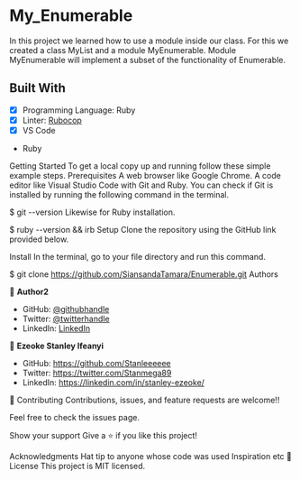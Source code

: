 # My_Enumerable
In this project we learned how to use a module inside our class. For this we created a class MyList and a module MyEnumerable.  Module MyEnumerable will implement a subset of the functionality of Enumerable.

## Built With

- [x] Programming Language: Ruby
- [x] Linter: [Rubocop](https://rubocop.org/)
- [x] VS Code

- Ruby

Getting Started
To get a local copy up and running follow these simple example steps.
Prerequisites
 A web browser like Google Chrome.
 A code editor like Visual Studio Code with Git and Ruby.
You can check if Git is installed by running the following command in the terminal.

$ git --version
Likewise for Ruby installation.

$ ruby --version && irb
Setup
Clone the repository using the GitHub link provided below.

Install
In the terminal, go to your file directory and run this command.

$ git clone https://github.com/SiansandaTamara/Enumerable.git
Authors

👤 **Author2**
- GitHub: [@githubhandle](https://github.com/SiansandaTamara)
- Twitter: [@twitterhandle](https://twitter.com/TamaraSiansanda)
- LinkedIn: [LinkedIn](https://www.linkedin.com/in/tamara-siansanda/)


👤 **Ezeoke Stanley Ifeanyi**

- GitHub: https://github.com/Stanleeeeee
- Twitter: https://twitter.com/Stanmega89
- LinkedIn: https://linkedin.com/in/stanley-ezeoke/

🤝 Contributing
Contributions, issues, and feature requests are welcome!!

Feel free to check the issues page.

Show your support
Give a ⭐️ if you like this project!

Acknowledgments
Hat tip to anyone whose code was used
Inspiration
etc
📝 License
This project is MIT licensed.